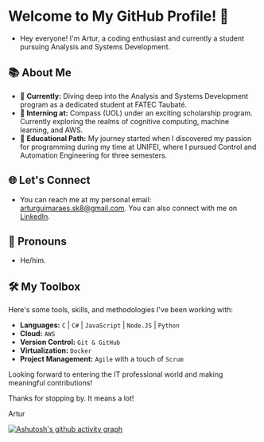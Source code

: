 <!-- Add Google Fonts Link -->
<link href="https://fonts.googleapis.com/css2?family=Inter&display=swap" rel="stylesheet">
<link rel="stylesheet" href="styles.css">

<body>

  # Welcome to My GitHub Profile! 👋
  
  - Hey everyone! I'm Artur, a coding enthusiast and currently a student pursuing Analysis and Systems Development.
  
  ## 📚 About Me
  
  - 🔭 **Currently:** Diving deep into the Analysis and Systems Development program as a dedicated student at FATEC Taubaté.
  - 💼 **Interning at:** Compass (UOL) under an exciting scholarship program. Currently exploring the realms of cognitive computing, machine learning, and AWS.
  - 📘 **Educational Path:** My journey started when I discovered my passion for programming during my time at UNIFEI, where I pursued Control and Automation Engineering for three semesters.
  
  ## 🌐 Let's Connect
  
  - You can reach me at my personal email: [arturguimaraes.sk8@gmail.com](mailto:arturguimaraes.sk8@gmail.com). You can also connect with me on [LinkedIn](https://www.linkedin.com/in/artur-guimar%C3%A3es-174300262/).
  
  ## 🧑 Pronouns
  
  - He/him.
  
  ## 🛠 My Toolbox
  
  Here's some tools, skills, and methodologies I've been working with:
  
  - **Languages:** `C` | `C#` | `JavaScript` | `Node.JS` | `Python`
  - **Cloud:** `AWS`
  - **Version Control:** `Git & GitHub`
  - **Virtualization:** `Docker`
  - **Project Management:** `Agile` with a touch of `Scrum`
  
  Looking forward to entering the IT professional world and making meaningful contributions!
  
  Thanks for stopping by. It means a lot!
  
  Artur

[![Ashutosh's github activity graph](https://github-readme-activity-graph.vercel.app/graph?username=Turzzzin&bg_color=0d1117&color=1dd320&line=ffffff&point=1dd320&area=true&hide_border=true)](https://github.com/ashutosh00710/github-readme-activity-graph)
  
</body>
